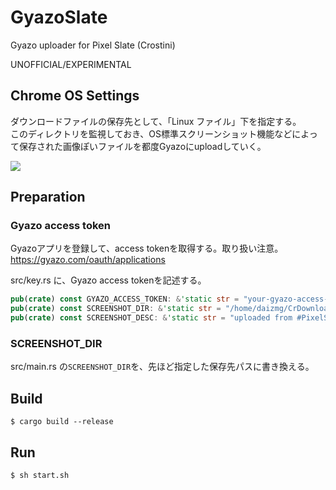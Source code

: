 # GyazoSlate

Gyazo uploader for Pixel Slate (Crostini)

UNOFFICIAL/EXPERIMENTAL

## Chrome OS Settings
ダウンロードファイルの保存先として、「Linux ファイル」下を指定する。\
このディレクトリを監視しておき、OS標準スクリーンショット機能などによって保存された画像ぽいファイルを都度Gyazoにuploadしていく。

![](https://gyazo.com/1de432aa86f6cba5b2aa06f2bb646811/raw)

## Preparation
### Gyazo access token
Gyazoアプリを登録して、access tokenを取得する。取り扱い注意。\
https://gyazo.com/oauth/applications

src/key.rs に、Gyazo access tokenを記述する。
```rust
pub(crate) const GYAZO_ACCESS_TOKEN: &'static str = "your-gyazo-access-token";
pub(crate) const SCREENSHOT_DIR: &'static str = "/home/daizmg/CrDownloads";
pub(crate) const SCREENSHOT_DESC: &'static str = "uploaded from #PixelSlate";
```

### SCREENSHOT_DIR
src/main.rs の`SCREENSHOT_DIR`を、先ほど指定した保存先パスに書き換える。

## Build
```
$ cargo build --release
```

## Run
```
$ sh start.sh
```
